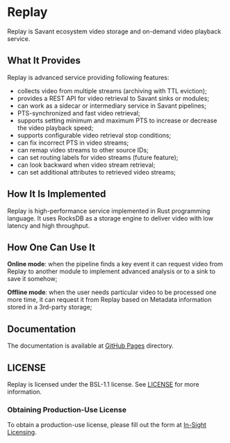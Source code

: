 # Replay

Replay is Savant ecosystem video storage and on-demand video playback service.

## What It Provides

Replay is advanced service providing following features:

- collects video from multiple streams (archiving with TTL eviction);
- provides a REST API for video retrieval to Savant sinks or modules;
- can work as a sidecar or intermediary service in Savant pipelines;
- PTS-synchronized and fast video retrieval;
- supports setting minimum and maximum PTS to increase or decrease the video playback speed;
- supports configurable video retrieval stop conditions;
- can fix incorrect PTS in video streams;
- can remap video streams to other source IDs;
- can set routing labels for video streams (future feature);
- can look backward when video stream retrieval;
- can set additional attributes to retrieved video streams;

## How It Is Implemented

Replay is high-performance service implemented in Rust programming language. It uses RocksDB as a storage engine to
deliver video with low latency and high throughput.

## How One Can Use It

**Online mode**: when the pipeline finds a key event it can request video from Replay to another module to implement
advanced analysis or to a sink to save it somehow;

**Offline mode**: when the user needs particular video to be processed one more time, it can request it from Replay
based on Metadata information stored in a 3rd-party storage;

## Documentation

The documentation is available at [GitHub Pages](https://insight-platform.github.io/Replay/) directory.

## LICENSE

Replay is licensed under the BSL-1.1 license. See [LICENSE](LICENSE) for more information.

### Obtaining Production-Use License

To obtain a production-use license, please fill out the form
at [In-Sight Licensing](https://forms.gle/kstX7BrgzqrSLCJ18).